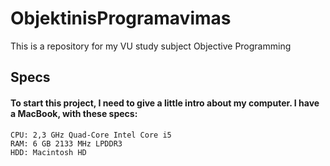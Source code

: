 # ObjektinisProgramavimas
This is a repository for my VU study subject Objective Programming

## Specs
#### To start this project, I need to give a little intro about my computer. I have a MacBook, with these specs:
    CPU: 2,3 GHz Quad-Core Intel Core i5 
    RAM: 6 GB 2133 MHz LPDDR3 
    HDD: Macintosh HD 
